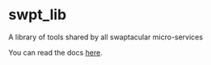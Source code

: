 # swpt_lib
A library of tools shared by all swaptacular micro-services

You can read the docs [here](https://swpt-lib.readthedocs.io/en/latest/).
